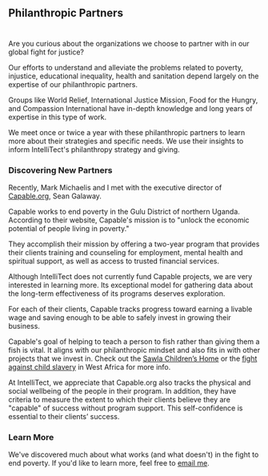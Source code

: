 

## Philanthropic Partners
#
Are you curious about the organizations we choose to partner with in our global fight for justice?

Our efforts to understand and alleviate the problems related to poverty, injustice, educational inequality, health and sanitation depend largely on the expertise of our philanthropic partners.

Groups like World Relief, International Justice Mission, Food for the Hungry, and Compassion International have in-depth knowledge and long years of expertise in this type of work.

We meet once or twice a year with these philanthropic partners to learn more about their strategies and specific needs. We use their insights to inform IntelliTect's philanthropy strategy and giving. 

### Discovering New Partners

Recently, Mark Michaelis and I met with the executive director of [Capable.org](https://capable.org/), Sean Galaway.

Capable works to end poverty in the Gulu District of northern Uganda. According to their website, Capable's mission is to "unlock the economic potential of people living in poverty."

They accomplish their mission by offering a two-year program that provides their clients training and counseling for employment, mental health and spiritual support, as well as access to trusted financial services.

Although IntelliTect does not currently fund Capable projects, we are very interested in learning more. Its exceptional model for gathering data about the long-term effectiveness of its programs deserves exploration.

For each of their clients, Capable tracks progress toward earning a livable wage and saving enough to be able to safely invest in growing their business.

Capable's goal of helping to teach a person to fish rather than giving them a fish is vital. It aligns with our philanthropic mindset and also fits in with other projects that we invest in. Check out the [Sawla Children’s Home](/sawlachildren/) or the [fight against child slavery](/why-we-give-ijm/) in West Africa for more info.

At IntelliTect, we appreciate that Capable.org also tracks the physical and social wellbeing of the people in their program. In addition, they have criteria to measure the extent to which their clients believe they are "capable" of success without program support. This self-confidence is essential to their clients’ success.

### Learn More

We've discovered much about what works (and what doesn't) in the fight to end poverty. If you'd like to learn more, feel free to [email me](mailto:eric.edmonds@intellitect.com).

